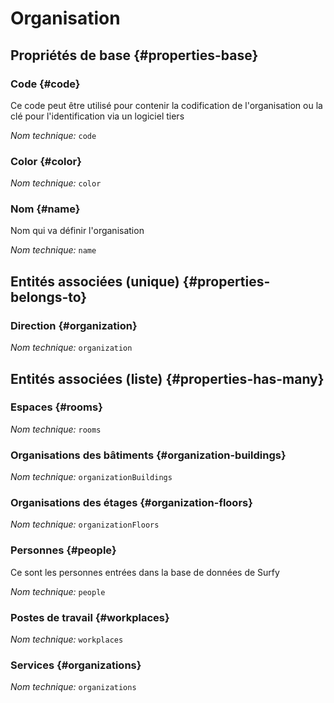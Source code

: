 # Organisation
<!--- THIS FILE IS GENERATED PLEASE DO NOT EDIT IT DIRECTLY --->



<OH code="organization"/>


## Propriétés de base {#properties-base}

### Code {#code}

Ce code peut être utilisé pour contenir la codification de l'organisation ou la clé pour l'identification via un logiciel tiers

*Nom technique:* ```code```
<PH code="organization:code"/>

### Color {#color}



*Nom technique:* ```color```
<PH code="organization:color"/>

### Nom {#name}

Nom qui va définir l'organisation

*Nom technique:* ```name```
<PH code="organization:name"/>


## Entités associées (unique) {#properties-belongs-to}

### Direction {#organization}



*Nom technique:* ```organization```
<PH code="organization:organization"/>


## Entités associées (liste) {#properties-has-many}

### Espaces {#rooms}



*Nom technique:* ```rooms```
<PH code="organization:rooms"/>

### Organisations des bâtiments {#organization-buildings}



*Nom technique:* ```organizationBuildings```
<PH code="organization:organizationBuildings"/>

### Organisations des étages {#organization-floors}



*Nom technique:* ```organizationFloors```
<PH code="organization:organizationFloors"/>

### Personnes {#people}

Ce sont les personnes entrées dans la base de données de Surfy

*Nom technique:* ```people```
<PH code="organization:people"/>

### Postes de travail {#workplaces}



*Nom technique:* ```workplaces```
<PH code="organization:workplaces"/>

### Services {#organizations}



*Nom technique:* ```organizations```
<PH code="organization:organizations"/>




